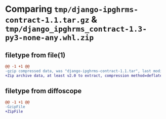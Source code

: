 # Comparing `tmp/django-ipghrms-contract-1.1.tar.gz` & `tmp/django_ipghrms_contract-1.3-py3-none-any.whl.zip`

## filetype from file(1)

```diff
@@ -1 +1 @@
-gzip compressed data, was "django-ipghrms-contract-1.1.tar", last modified: Mon Mar 27 14:36:09 2023, max compression
+Zip archive data, at least v2.0 to extract, compression method=deflate
```

## filetype from diffoscope

```diff
@@ -1 +1 @@
-GzipFile
+ZipFile
```

